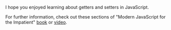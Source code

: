 I hope you enjoyed learning about getters and setters in JavaScript. 

For further information, check out these sections of "Modern JavaScript for the Impatient" [book](https://learning.oreilly.com/library/view/Modern+JavaScript+for+the+Impatient/9780136502166/ch04.xhtml#ch04lev1sec5) or [video](https://learning.oreilly.com/videos/modern-javascript-for/9780135812778/9780135812778-MJSI_01_04_03). 

